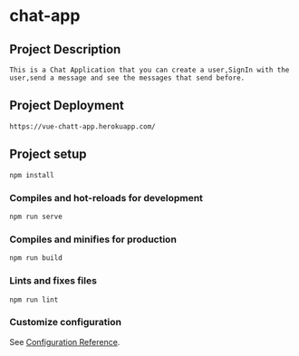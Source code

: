 # chat-app

## Project Description
```
This is a Chat Application that you can create a user,SignIn with the user,send a message and see the messages that send before.
```


## Project Deployment
```
https://vue-chatt-app.herokuapp.com/
```




## Project setup
```
npm install
```

### Compiles and hot-reloads for development
```
npm run serve
```

### Compiles and minifies for production
```
npm run build
```

### Lints and fixes files
```
npm run lint
```

### Customize configuration
See [Configuration Reference](https://cli.vuejs.org/config/).
